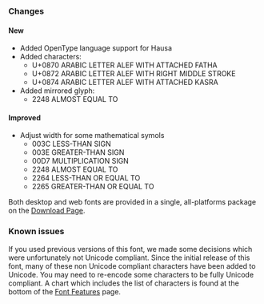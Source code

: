 
### Changes

#### New
- Added OpenType language support for Hausa
- Added characters: 
  - U+0870 ARABIC LETTER ALEF WITH ATTACHED FATHA
  - U+0872 ARABIC LETTER ALEF WITH RIGHT MIDDLE STROKE
  - U+0874 ARABIC LETTER ALEF WITH ATTACHED KASRA
- Added mirrored glyph:
  - 2248 ALMOST EQUAL TO

#### Improved
- Adjust width for some mathematical symols
  - 003C LESS-THAN SIGN
  - 003E GREATER-THAN SIGN
  - 00D7 MULTIPLICATION SIGN
  - 2248 ALMOST EQUAL TO
  - 2264 LESS-THAN OR EQUAL TO
  - 2265 GREATER-THAN OR EQUAL TO

Both desktop and web fonts are provided in a single, all-platforms package on the [Download Page](https://software.sil.org/alkalami/download/).

### Known issues

If you used previous versions of this font, we made some decisions which were unfortunately not Unicode compliant. Since the initial release of this font, many of these non Unicode compliant characters have been added to Unicode. You may need to re-encode some characters to be fully Unicode compliant. A chart which includes the list of characters is found at the bottom of the [Font Features](features) page.




